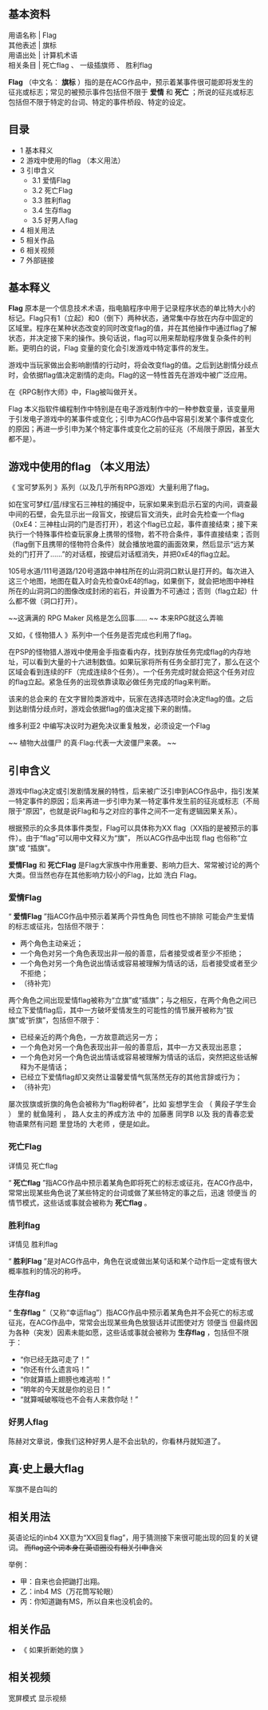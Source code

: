 **基本资料**  
---  
用语名称  |  Flag   
其他表述  |  旗标   
用语出处  |  计算机术语   
相关条目  |  死亡flag  、  一级插旗师  、  胜利flag   
  
**Flag** （中文名： **旗标** ）指的是在ACG作品中，预示着某事件很可能即将发生的征兆或标志；常见的被预示事件包括但不限于 **爱情** 和
**死亡** ；所说的征兆或标志包括但不限于特定的台词、特定的事件桥段、特定的设定。

##  目录

  * 1  基本释义 
  * 2  游戏中使用的flag （本义用法） 
  * 3  引申含义 
    * 3.1  爱情Flag 
    * 3.2  死亡Flag 
    * 3.3  胜利flag 
    * 3.4  生存flag 
    * 3.5  好男人flag 
  * 4  相关用法 
  * 5  相关作品 
  * 6  相关视频 
  * 7  外部链接 

##  基本释义

**Flag**
原本是一个信息技术术语，指电脑程序中用于记录程序状态的单比特大小的标记。Flag只有1（立起）和0（倒下）两种状态，通常集中存放在内存中固定的区域里。程序在某种状态改变的同时改变flag的值，并在其他操作中通过flag了解状态，并决定接下来的操作。换句话说，flag可以用来帮助程序做复杂条件的判断。更明白的说，Flag
变量的变化会引发游戏中特定事件的发生。

游戏中当玩家做出会影响剧情的行动时，将会改变flag的值。之后到达剧情分歧点时，会依据flag值决定剧情的走向。Flag的这一特性首先在游戏中被广泛应用。

在《RPG制作大师》中，Flag被叫做开关。

Flag
本义指软件编程制作中特别是在电子游戏制作中的一种参数变量，该变量用于引发电子游戏中的某事件或变化；引申为ACG作品中容易引发某个事件或变化的原因；再进一步引申为某个特定事件或变化之前的征兆（不局限于原因，甚至大都不是）。

##  游戏中使用的flag （本义用法）

《  宝可梦系列  》系列（以及几乎所有RPG游戏）大量利用了flag。

如在宝可梦红/蓝/绿宝石三神柱的捕捉中，玩家如果来到启示石室的内间，调查最中间的石壁，会先显示出一段盲文，按键后盲文消失，此时会先检查一个flag（0xE4：三神柱山洞的门是否打开），若这个flag已立起，事件直接结束；接下来执行一个特殊事件检查玩家身上携带的怪物，若不符合条件，事件直接结束；否则（flag倒下且携带的怪物符合条件）就会播放地震的画面效果，然后显示“远方某处的门打开了……”的对话框，按键后对话框消失，并把0xE4的flag立起。

105号水道/111号道路/120号道路中神柱所在的山洞洞口默认是打开的。每次进入这三个地图，地图在载入时会先检查0xE4的flag，如果倒下，就会把地图中神柱所在的山洞洞口的图像改成封闭的岩石，并设置为不可通过；否则（flag立起）什么都不做（洞口打开）。

~~这满满的 RPG Maker  风格是怎么回事…… ~~ 本来RPG就这么弄嘛

又如，《  怪物猎人  》系列中一个任务是否完成也利用了flag。

在PSP的怪物猎人游戏中使用金手指查看内存，找到存放任务完成flag的内存地址，可以看到大量的十六进制数值。如果玩家将所有任务全部打完了，那么在这个区域会看到连续的FF（完成连续8个任务）。一个任务完成时就会把这个任务对应的flag立起。紧急任务的出现依靠读取必做任务完成的flag来判断。

该来的总会来的  在文字冒险类游戏中，玩家在选择选项时会决定flag的值。之后到达剧情分歧点时，游戏会依据flag的值决定接下来的剧情。

维多利亚2  中编写决议时为避免决议重复触发，必须设定一个Flag

~~ 植物大战僵尸  的真·Flag:代表一大波僵尸来袭。 ~~

##  引申含义

游戏中flag决定或引发剧情发展的特性，后来被广泛引申到ACG作品中，指引发某一特定事件的原因；后来再进一步引申为某一特定事件发生前的征兆或标志（不局限于“原因”，也就是说Flag和与之对应的事件之间不一定有逻辑因果关系）。

根据预示的众多具体事件类型，Flag可以具体称为XX flag（XX指的是被预示的事件）。由于“flag”可以用中文释义为“旗”， 所以ACG作品中出现
flag 也俗称“立旗”或 “插旗”。

**爱情Flag** 和 **死亡Flag** 是Flag大家族中作用重要、影响力巨大、常常被讨论的两个大类。但当然也存在其他影响力较小的Flag，比如
洗白  Flag。

###  爱情Flag

“ **爱情Flag** ”指ACG作品中预示着某两个异性角色  同性也不排除  可能会产生爱情的标志或征兆，包括但不限于：

  * 两个角色主动亲近； 
  * 一个角色对另一个角色表现出非一般的善意，后者接受或者至少不拒绝； 
  * 一个角色对另一个角色说出情话或容易被理解为情话的话，后者接受或者至少不拒绝； 
  * （待补完） 

两个角色之间出现爱情flag被称为“立旗”或“插旗”；与之相反，在两个角色之间已经立下爱情flag后，其中一方破坏爱情发生的可能性的情节展开被称为“拔旗”或“折旗”，包括但不限于：

  * 已经亲近的两个角色，一方故意疏远另一方； 
  * 一个角色对另一个角色表现出非一般的善意后，其中一方又表现出恶意； 
  * 一个角色对另一个角色说出情话或容易被理解为情话的话后，突然把这些话解释为不是情话； 
  * 已经立下爱情flag却又突然让温馨爱情气氛荡然无存的其他言辞或行为； 
  * （待补完） 

屡次拔旗或折旗的角色会被称为“flag粉碎者”，比如  妄想学生会  （  黄段子学生会  ）  里的  鱿鱼隆利  ，  路人女主的养成方法  中的
加藤惠  同学B  以及  我的青春恋爱物语果然有问题  里登场的  大老师  ，便是如此。

###  死亡Flag

详情见  死亡flag

“ **死亡flag** ”指ACG作品中预示着某角色即将死亡的标志或征兆，在ACG作品中，常常出现某些角色说了某些特定的台词或做了某些特定的事之后，迅速
领便当  的情节模式，这些话或事就会被称为 **死亡flag** 。

###  胜利flag

详情见  胜利flag

“ **胜利Flag** ”是对ACG作品中，角色在说或做出某句话和某个动作后一定或有很大概率胜利的情况的称呼。

###  生存flag

“ **生存flag** ”（又称“幸运flag”）指ACG作品中预示着某角色并不会死亡的标志或征兆，在ACG作品中，常常会出现某些角色放狠话并试图使对方
领便当  但最终因为各种（突发）因素未能如愿，这些话或事就会被称为 **生存flag** ，包括但不限于：

  * “你已经无路可走了！” 
  * “你还有什么遗言吗！” 
  * “你就算插上翅膀也难逃啦！” 
  * “明年的今天就是你的忌日！” 
  * “就算喊破喉咙也不会有人来救你哒！” 

###  好男人flag

陈赫对文章说，像我们这种好男人是不会出轨的，你看林丹就知道了。

  

真·史上最大flag  
---  
  
军旗不是白叫的  
  
##  相关用法

英语论坛的inb4 XX意为“XX回复flag”，用于猜测接下来很可能出现的回复的关键词。 ~~而flag这个词本身在英语圈没有相关引申含义~~

举例：

  * 甲：自来也会把鼬打出翔。 
  * 乙：inb4 MS（万花筒写轮眼） 
  * 丙：你知道鼬有MS，所以自来也没机会的。 

##  相关作品

  * 《  如果折断她的旗  》 

##  相关视频

宽屏模式  显示视频